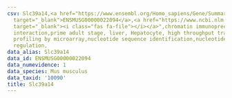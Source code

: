```yaml
---
csv: Slc39a14,<a href="https://www.ensembl.org/Homo_sapiens/Gene/Summary?db=core;g=ENSMUSG00000022094"
  target="_blank">ENSMUSG00000022094</a>,<a href="https://www.ncbi.nlm.nih.gov/pubmed/23834426"
  target="_blank"><i class="fas fa-file"></i></a>",chromatin immunoprecipitation assay,direct
  interaction,prime adult stage, liver, Hepatocyte, high throughput transcription
  profiling by microarray,nucleotide sequence identification,nucleotide sequence identification,transcriptional
  regulation,
data_alias: Slc39a14
data_id: ENSMUSG00000022094
data_numevidence: 1
data_species: Mus musculus
data_taxid: '10090'
title: Slc39a14
---
```

